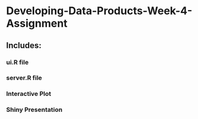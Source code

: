 # Developing-Data-Products-Week-4-Assignment

## Includes:

### ui.R file
### server.R file
### Interactive Plot
### Shiny Presentation
